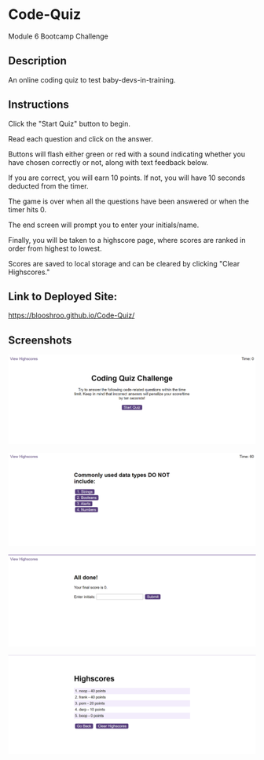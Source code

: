# Code-Quiz

Module 6 Bootcamp Challenge

## Description

An online coding quiz to test baby-devs-in-training. 

## Instructions

Click the "Start Quiz" button to begin.

Read each question and click on the answer.

Buttons will flash either green or red with a sound indicating whether you have chosen correctly or not, along with text feedback below.

If you are correct, you will earn 10 points. If not, you will have 10 seconds deducted from the timer.

The game is over when all the questions have been answered or when the timer hits 0.

The end screen will prompt you to enter your initials/name.

Finally, you will be taken to a highscore page, where scores are ranked in order from highest to lowest.

Scores are saved to local storage and can be cleared by clicking "Clear Highscores."

## Link to Deployed Site:

https://blooshroo.github.io/Code-Quiz/

## Screenshots 

![Screenshot of Website](/assets/images/screenshot1.png)

![Screenshot of Website](/assets/images/screenshot2.png)

![Screenshot of Website](/assets/images/screenshot3.png)

![Screenshot of Website](/assets/images/screenshot4.png)
